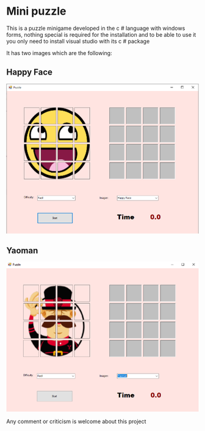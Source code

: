# Mini puzzle

This is a puzzle minigame developed in the c # language with windows forms, nothing special is required for the installation and to be able to use it you only need to install visual studio with its c # package


It has two images which are the following:

## Happy Face
![](https://raw.githubusercontent.com/SergioGomez321/puzzle/main/Rompecabezas/assets/img/happyface.png)

## Yaoman
![](https://raw.githubusercontent.com/SergioGomez321/puzzle/main/Rompecabezas/assets/img/yaoman.png)


Any comment or criticism is welcome about this project
